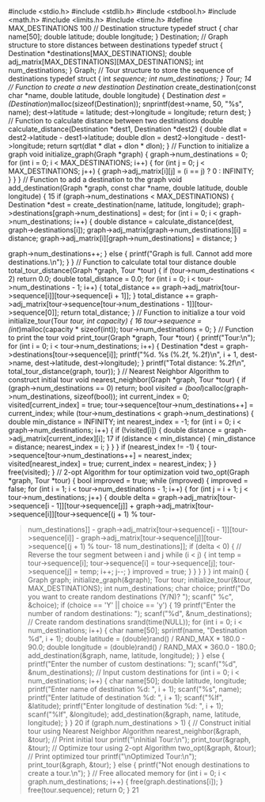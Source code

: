 #include <stdio.h> 
#include <stdlib.h> 
#include <stdbool.h> 
#include <math.h> 
#include <limits.h> 
#include <time.h> 
#define MAX_DESTINATIONS 100 
// Destination structure 
typedef struct { 
 char name[50]; 
 double latitude; 
 double longitude; 
} Destination; 
// Graph structure to store distances between destinations 
typedef struct { 
 Destination *destinations[MAX_DESTINATIONS]; 
 double adj_matrix[MAX_DESTINATIONS][MAX_DESTINATIONS]; 
 int num_destinations; 
} Graph; 
// Tour structure to store the sequence of destinations 
typedef struct { 
 int *sequence; 
 int num_destinations; 
} Tour; 
14
// Function to create a new destination 
Destination* create_destination(const char *name, double latitude, double longitude) { 
 Destination *dest = (Destination*)malloc(sizeof(Destination)); 
 snprintf(dest->name, 50, "%s", name); 
 dest->latitude = latitude; 
 dest->longitude = longitude; 
 return dest; 
} 
// Function to calculate distance between two destinations 
double calculate_distance(Destination *dest1, Destination *dest2) { 
 double dlat = dest2->latitude - dest1->latitude; 
 double dlon = dest2->longitude - dest1->longitude; 
 return sqrt(dlat * dlat + dlon * dlon); 
} 
// Function to initialize a graph 
void initialize_graph(Graph *graph) { 
 graph->num_destinations = 0; 
 for (int i = 0; i < MAX_DESTINATIONS; i++) { 
 for (int j = 0; j < MAX_DESTINATIONS; j++) { 
 graph->adj_matrix[i][j] = (i == j) ? 0 : INFINITY; 
 } 
 } 
} 
// Function to add a destination to the graph 
void add_destination(Graph *graph, const char *name, double latitude, double longitude) 
{ 
15
 if (graph->num_destinations < MAX_DESTINATIONS) { 
 Destination *dest = create_destination(name, latitude, longitude); 
 graph->destinations[graph->num_destinations] = dest; 
 for (int i = 0; i < graph->num_destinations; i++) { 
 double distance = calculate_distance(dest, graph->destinations[i]); 
 graph->adj_matrix[graph->num_destinations][i] = distance; 
 graph->adj_matrix[i][graph->num_destinations] = distance; 
 } 
 
 graph->num_destinations++; 
 } else { 
 printf("Graph is full. Cannot add more destinations.\n"); 
 } 
} 
// Function to calculate total tour distance 
double total_tour_distance(Graph *graph, Tour *tour) { 
 if (tour->num_destinations < 2) return 0.0; 
 double total_distance = 0.0; 
 for (int i = 0; i < tour->num_destinations - 1; i++) { 
 total_distance += graph->adj_matrix[tour->sequence[i]][tour->sequence[i + 1]]; 
 } 
 total_distance += graph->adj_matrix[tour->sequence[tour->num_destinations - 
1]][tour->sequence[0]]; 
 return total_distance; 
} 
// Function to initialize a tour 
void initialize_tour(Tour *tour, int capacity) { 
16
 tour->sequence = (int*)malloc(capacity * sizeof(int)); 
 tour->num_destinations = 0; 
} 
// Function to print the tour 
void print_tour(Graph *graph, Tour *tour) { 
 printf("Tour:\n"); 
 for (int i = 0; i < tour->num_destinations; i++) { 
 Destination *dest = graph->destinations[tour->sequence[i]]; 
 printf("%d. %s (%.2f, %.2f)\n", i + 1, dest->name, dest->latitude, dest->longitude); 
 } 
 printf("Total distance: %.2f\n", total_tour_distance(graph, tour)); 
} 
// Nearest Neighbor Algorithm to construct initial tour 
void nearest_neighbor(Graph *graph, Tour *tour) { 
 if (graph->num_destinations == 0) return; 
 bool *visited = (bool*)calloc(graph->num_destinations, sizeof(bool)); 
 int current_index = 0; 
 visited[current_index] = true; 
 tour->sequence[tour->num_destinations++] = current_index; 
 while (tour->num_destinations < graph->num_destinations) { 
 double min_distance = INFINITY; 
 int nearest_index = -1; 
 for (int i = 0; i < graph->num_destinations; i++) { 
 if (!visited[i]) { 
 double distance = graph->adj_matrix[current_index][i]; 
17
 if (distance < min_distance) { 
 min_distance = distance; 
 nearest_index = i; 
 } 
 } 
 } 
 if (nearest_index != -1) { 
 tour->sequence[tour->num_destinations++] = nearest_index; 
 visited[nearest_index] = true; 
 current_index = nearest_index; 
 } 
 } 
 free(visited); 
} 
// 2-opt Algorithm for tour optimization 
void two_opt(Graph *graph, Tour *tour) { 
 bool improved = true; 
 while (improved) { 
 improved = false; 
 for (int i = 1; i < tour->num_destinations - 1; i++) { 
 for (int j = i + 1; j < tour->num_destinations; j++) { 
 double delta = graph->adj_matrix[tour->sequence[i - 1]][tour->sequence[j]] + 
 graph->adj_matrix[tour->sequence[i]][tour->sequence[(j + 1) % tour-
>num_destinations]] - 
 graph->adj_matrix[tour->sequence[i - 1]][tour->sequence[i]] - 
 graph->adj_matrix[tour->sequence[j]][tour->sequence[(j + 1) % tour-
18
>num_destinations]]; 
 if (delta < 0) { 
 // Reverse the tour segment between i and j 
 while (i < j) { 
 int temp = tour->sequence[i]; 
 tour->sequence[i] = tour->sequence[j]; 
 tour->sequence[j] = temp; 
 i++; 
 j--; 
 } 
 improved = true; 
 } 
 } 
 } 
 } 
} 
int main() { 
 Graph graph; 
 initialize_graph(&graph); 
 Tour tour; 
 initialize_tour(&tour, MAX_DESTINATIONS); 
 int num_destinations; 
 char choice; 
 printf("Do you want to create random destinations (Y/N)? "); 
 scanf(" %c", &choice); 
 if (choice == 'Y' || choice == 'y') { 
19
 printf("Enter the number of random destinations: "); 
 scanf("%d", &num_destinations); 
 // Create random destinations 
 srand(time(NULL)); 
 for (int i = 0; i < num_destinations; i++) { 
 char name[50]; 
 sprintf(name, "Destination %d", i + 1); 
 double latitude = (double)rand() / RAND_MAX * 180.0 - 90.0; 
 double longitude = (double)rand() / RAND_MAX * 360.0 - 180.0; 
 add_destination(&graph, name, latitude, longitude); 
 } 
 } else { 
 printf("Enter the number of custom destinations: "); 
 scanf("%d", &num_destinations); 
 // Input custom destinations 
 for (int i = 0; i < num_destinations; i++) { 
 char name[50]; 
 double latitude, longitude; 
 printf("Enter name of destination %d: ", i + 1); 
 scanf("%s", name); 
 printf("Enter latitude of destination %d: ", i + 1); 
 scanf("%lf", &latitude); 
 printf("Enter longitude of destination %d: ", i + 1); 
 scanf("%lf", &longitude); 
 add_destination(&graph, name, latitude, longitude); 
 } 
 } 
20
 if (graph.num_destinations > 1) { 
 // Construct initial tour using Nearest Neighbor Algorithm 
 nearest_neighbor(&graph, &tour); 
 // Print initial tour 
 printf("\nInitial Tour:\n"); 
 print_tour(&graph, &tour); 
 // Optimize tour using 2-opt Algorithm 
 two_opt(&graph, &tour); 
 // Print optimized tour 
 printf("\nOptimized Tour:\n"); 
 print_tour(&graph, &tour); 
 } else { 
 printf("Not enough destinations to create a tour.\n"); 
 } 
 // Free allocated memory 
 for (int i = 0; i < graph.num_destinations; i++) { 
 free(graph.destinations[i]); 
 } 
 free(tour.sequence); 
 return 0; 
} 
21

